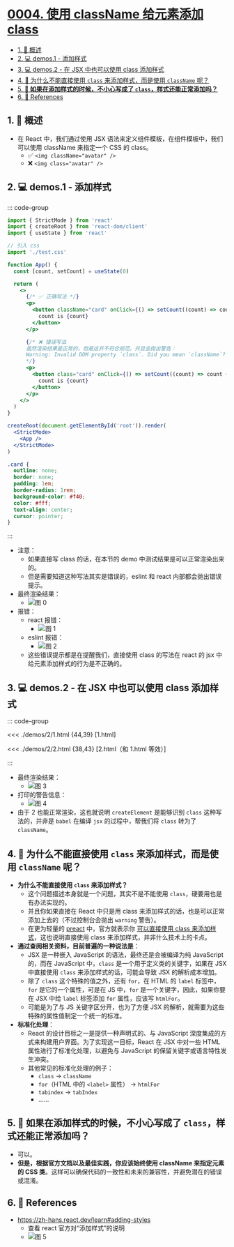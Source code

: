 # [0004. 使用 className 给元素添加 class](https://github.com/Tdahuyou/TNotes.react/tree/main/notes/0004.%20%E4%BD%BF%E7%94%A8%20className%20%E7%BB%99%E5%85%83%E7%B4%A0%E6%B7%BB%E5%8A%A0%20class)

<!-- region:toc -->

- [1. 📝 概述](#1--概述)
- [2. 💻 demos.1 - 添加样式](#2--demos1---添加样式)
- [3. 💻 demos.2 - 在 JSX 中也可以使用 class 添加样式](#3--demos2---在-jsx-中也可以使用-class-添加样式)
- [4. 🤔 为什么不能直接使用 `class` 来添加样式，而是使用 `className` 呢？](#4--为什么不能直接使用-class-来添加样式而是使用-classname-呢)
- [5. **🤔 如果在添加样式的时候，不小心写成了 `class`，样式还能正常添加吗？**](#5--如果在添加样式的时候不小心写成了-class样式还能正常添加吗)
- [6. 🔗 References](#6--references)

<!-- endregion:toc -->

## 1. 📝 概述

- 在 React 中，我们通过使用 JSX 语法来定义组件模板，在组件模板中，我们可以使用 className 来指定一个 CSS 的 class。
  - ✅ `<img className="avatar" />`
  - ❌ `<img class="avatar" />`

## 2. 💻 demos.1 - 添加样式

::: code-group

```jsx {15,25} [main.jsx]
import { StrictMode } from 'react'
import { createRoot } from 'react-dom/client'
import { useState } from 'react'

// 引入 css
import './test.css'

function App() {
  const [count, setCount] = useState(0)

  return (
    <>
      {/* ✅ 正确写法 */}
      <p>
        <button className="card" onClick={() => setCount((count) => count + 1)}>
          count is {count}
        </button>
      </p>

      {/* ❌ 错误写法
      虽然渲染结果是正常的，但是这并不符合规范，并且会抛出警告：
      Warning: Invalid DOM property `class`. Did you mean `className`? Error Component Stack
      */}
      <p>
        <button class="card" onClick={() => setCount((count) => count + 1)}>
          count is {count}
        </button>
      </p>
    </>
  )
}

createRoot(document.getElementById('root')).render(
  <StrictMode>
    <App />
  </StrictMode>
)
```

```css [test.css]
.card {
  outline: none;
  border: none;
  padding: 1em;
  border-radius: 1rem;
  background-color: #f40;
  color: #fff;
  text-align: center;
  cursor: pointer;
}
```

:::

- 注意：
  - 如果直接写 class 的话，在本节的 demo 中测试结果是可以正常渲染出来的。
  - 但是需要知道这种写法其实是错误的，eslint 和 react 内部都会抛出错误提示。
- 最终渲染结果：
  - ![图 0](https://cdn.jsdelivr.net/gh/Tdahuyou/imgs@main/2025-06-24-15-10-20.png)
- 报错：
  - react 报错：
    - ![图 1](https://cdn.jsdelivr.net/gh/Tdahuyou/imgs@main/2025-06-24-15-11-29.png)
  - eslint 报错：
    - ![图 2](https://cdn.jsdelivr.net/gh/Tdahuyou/imgs@main/2025-06-24-15-11-45.png)
  - 这些错误提示都是在提醒我们，直接使用 class 的写法在 react 的 jsx 中给元素添加样式的行为是不正确的。

## 3. 💻 demos.2 - 在 JSX 中也可以使用 class 添加样式

::: code-group

<<< ./demos/2/1.html {44,39} [1.html]

<<< ./demos/2/2.html {38,43} [2.html（和 1.html 等效）]

:::

- 最终渲染结果：
  - ![图 3](https://cdn.jsdelivr.net/gh/Tdahuyou/imgs@main/2025-06-24-15-15-05.png)
- 打印的警告信息：
  - ![图 4](https://cdn.jsdelivr.net/gh/Tdahuyou/imgs@main/2025-06-24-15-15-15.png)
- 由于 2 也能正常渲染，这也就说明 `createElement` 是能够识别 `class` 这种写法的，并非是 `babel` 在编译 `jsx` 的过程中，帮我们将 `class` 转为了 `className`。

## 4. 🤔 为什么不能直接使用 `class` 来添加样式，而是使用 `className` 呢？

- **为什么不能直接使用 `class` 来添加样式？**
  - 这个问题描述本身就是一个问题，其实不是不能使用 `class`，硬要用也是有办法实现的。
  - 并且你如果直接在 React 中只是用 class 来添加样式的话，也是可以正常添加上去的（不过控制台会抛出 `warning` 警告）。
  - 在更为轻量的 [preact](https://github.com/preactjs/preact) 中，官方就表示你 [可以直接使用 class 来添加样式](https://preactjs.com/guide/v10/differences-to-react/#raw-html-attributeproperty-names)，这也说明直接使用 class 来添加样式，并非什么技术上的卡点。
- **通过查阅相关资料，目前普遍的一种说法是**：
  - JSX 是一种嵌入 JavaScript 的语法，最终还是会被编译为纯 JavaScript 的，而在 JavaScript 中，`class` 是一个用于定义类的关键字，如果在 JSX 中直接使用 `class` 来添加样式的话，可能会导致 JSX 的解析成本增加。
  - 除了 `class` 这个特殊的值之外，还有 `for`，在 HTML 的 `label` 标签中，`for` 是它的一个属性，可是在 JS 中，`for` 是一个关键字，因此，如果你要在 JSX 中给 `label` 标签添加 `for` 属性，应该写 `htmlFor`。
  - 可能是为了与 JS 关键字区分开，也为了方便 JSX 的解析，就需要为这些特殊的属性值制定一个统一的标准。
- **标准化处理**：
  - React 的设计目标之一是提供一种声明式的、与 JavaScript 深度集成的方式来构建用户界面。为了实现这一目标，React 在 JSX 中对一些 HTML 属性进行了标准化处理，以避免与 JavaScript 的保留关键字或语言特性发生冲突。
  - 其他常见的标准化处理的例子：
    - `class` -> `className`
    - `for`（HTML 中的 `<label>` 属性） -> `htmlFor`
    - `tabindex` -> `tabIndex`
    - ……

## 5. **🤔 如果在添加样式的时候，不小心写成了 `class`，样式还能正常添加吗？**

- 可以。
- **但是，根据官方文档以及最佳实践，你应该始终使用 className 来指定元素的 CSS 类**。这样可以确保代码的一致性和未来的兼容性，并避免潜在的错误或混淆。

## 6. 🔗 References

- https://zh-hans.react.dev/learn#adding-styles
  - 查看 react 官方对“添加样式”的说明
  - ![图 5](https://cdn.jsdelivr.net/gh/Tdahuyou/imgs@main/2025-06-24-15-16-14.png)
